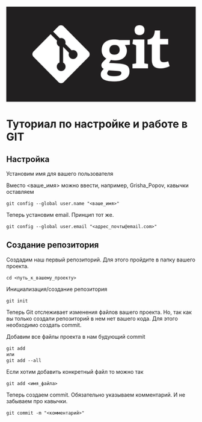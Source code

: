 ![git](image1.jpeg)

# Туториал по настройке и работе в GIT

## Настройка

Установим имя для вашего пользователя

Вместо <ваше_имя> можно ввести, например, Grisha_Popov, 
кавычки оставляем

```
git config --global user.name "<ваше_имя>"
```
Теперь установим email. Принцип тот же.

```
git config --global user.email "<адрес_почты@email.com>"
```

## Создание репозитория

Создадим наш первый репозиторий. Для этого пройдите в папку вашего проекта.

```
cd <путь_к_вашему_проекту>
```
Инициализация/создание репозитория

~~~
git init
~~~

Теперь Git отслеживает изменения файлов вашего проекта. Но, так как вы только создали репозиторий в нем нет вашего кода. Для этого необходимо создать commit.

Добавим все файлы проекта в нам будующий commit

~~~
git add
или
git add --all
~~~

Если хотим добавить конкретный файл то можно так

~~~
git add <имя_файла> 
~~~

Теперь создаем commit. Обязательно указываем комментарий.
И не забываем про кавычки.

~~~
git commit -m "<комментарий>"
~~~
